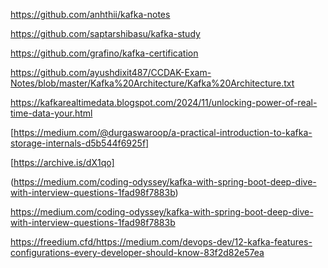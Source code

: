 
https://github.com/anhthii/kafka-notes  

https://github.com/saptarshibasu/kafka-study  

https://github.com/grafino/kafka-certification  

https://github.com/ayushdixit487/CCDAK-Exam-Notes/blob/master/Kafka%20Architecture/Kafka%20Architecture.txt


https://kafkarealtimedata.blogspot.com/2024/11/unlocking-power-of-real-time-data-your.html  

[https://medium.com/@durgaswaroop/a-practical-introduction-to-kafka-storage-internals-d5b544f6925f]  

[https://archive.is/dX1qo]  

(https://medium.com/coding-odyssey/kafka-with-spring-boot-deep-dive-with-interview-questions-1fad98f7883b)  


https://medium.com/coding-odyssey/kafka-with-spring-boot-deep-dive-with-interview-questions-1fad98f7883b  


https://freedium.cfd/https://medium.com/devops-dev/12-kafka-features-configurations-every-developer-should-know-83f2d82e57ea  
